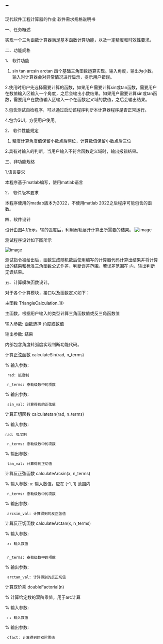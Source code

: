 # -
现代软件工程计算器的作业
软件需求规格说明书

一、任务概述

实现一个三角函数计算器满足基本函数计算功能，以及一定精度和时效性要求。

二、功能规格

1、 软件功能

1. sin tan arcsin arctan 四个基础三角函数运算实现。输入角度，输出为小数。输入时计算器会对异常情况进行显示，提示用户错误。 

2.使用时用户先选择需要计算的函数，如果用户需要计算sin或tan函数，需要用户在数值输入区输入一个角度，之后会输出小数结果。如果用户需要计算sin或tan函数，需要用户在数值输入区输入一个在函数定义域的数值，之后会输出结果。

3.包含测试自检程序，可以通过启动该程序判断本计算器程序是否正常运行。

4.包含GUI，方便用户使用。

2、 软件性能规定

1. 精度计算角度值保留小数点后两位，计算数值保留小数点后三位

2.具有对输入的判断，当用户输入不符合函数定义域时，输出报错结果。

三、非功能规格

1.语言要求

本程序基于matlab编写，使用matlab语言

2、 软件版本要求

本程序使用的matlab版本为2022，不使用matlab 2022之后程序可能包含的函数。

四、软件设计

设计由图4.1所示，输的弧度后，利用泰勒展开计算出所需要的结果。
![image](https://github.com/hewaside/-/assets/165648266/c556b661-a7d8-4e74-a699-1a07a875e182)


测试程序设计如下图所示



![image](https://github.com/hewaside/-/assets/165648266/fadc8db1-78b4-4d08-8c89-b58abaa214f4)

测试指令被给出后，函数生成随机数后使用编写的计算器代码计算出结果并将计算出的结果和标准三角函数公式作差，判断误差范围。若误差范围在  内，输出判断无误结果。

五、计算模块函数设计。

对于各个计算模块，接口以及函数定义如下：

主函数 TriangleCalculation_1()

 主函数，根据用户输入的类型计算三角函数值或反三角函数值
 
 输入参数: 函数选择 角度或数值
 
 输出参数: 结果
 
 内部包含角度转弧度实现判断功能代码。
 

 
计算正弦函数 calculateSin(rad, n_terms)

% 输入参数:

     rad: 弧度制
     
     n_terms: 泰勒级数中的项数
% 输出参数:

     sin_val: 计算得到的正弦值

     

计算正切函数 calculatetan(rad, n_terms)

% 输入参数:

    rad: 弧度制
    
     n_terms: 泰勒级数中的项数
     
% 输出参数:

     tan_val: 计算得到正切值


     
计算反正弦函数 calculateArcsin(x, n_terms)

% 输入参数:
     x: 输入数值，应在 [-1, 1] 范围内
     
     n_terms: 泰勒级数中的项数
     
% 输出参数:

     arcsin_val: 计算得到的反正弦值
     
     
计算反正切函数 calculateArctan(x, n_terms)

% 输入参数:

     x: 输入数值

     
     n_terms: 泰勒级数中的项数
% 输出参数:

     arctan_val: 计算得到的反正切值
     
计算双阶乘 doubleFactorial(n)

% 计算给定数的双阶乘值，用于arc计算

% 输入参数:

     n: 输入数值
     
% 输出参数:

     dfact: 计算得到的双阶乘值

